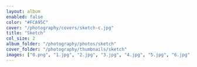 ```yaml
---
layout: album
enabled: false
color: "#FCA95C"
cover: "/photography/covers/sketch-c.jpg"
title: "Sketch"
col_size: 2
album_folder: "/photography/photos/sketch"
cover_folder: "/photography/thumbnails/sketch"
images: ["0.png", "1.jpg", "2.jpg", "3.jpg", "4.jpg", "5.jpg", "6.jpg", "7.jpg", "8.jpg", "9.jpg", "10.jpg", "11.jpg", "12.jpg", "13.jpg", "14.jpg", "15.jpg", "16.jpg", "17.jpg", "18.jpg", "19.jpg", "20.jpg", "21.jpg", "22.jpg", "23.jpg", "24.jpg", "25.jpg", "26.jpg", "27.jpg", "28.jpg", "29.jpg", "30.jpg", "32.jpg", "33.png", "34.jpg", "35.png", "36.png", "37.png", "38.png", "39.png", "40.png", "41.png", "42.png", "43.png", "44.png", "45.jpg", "46.png", "47.png", "48.png", "49.jpg", "50.png", "51.jpg", "52.jpg", "53.jpg", "54.png", "55.png", "56.png", "57.png", "58.png", "59.png", "60.png", "61.png"]
---
```

<!-- , "31.png",  -->
